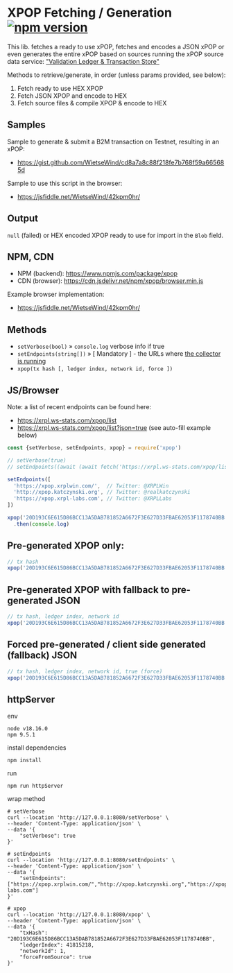 # XPOP Fetching / Generation [![npm version](https://badge.fury.io/js/xpop.svg)](https://badge.fury.io/js/xpop)

This lib. fetches a ready to use xPOP, fetches and encodes a JSON xPOP or
even generates the entire xPOP based on sources running the xPOP source
data service: ["Validation Ledger & Transaction Store"](https://github.com/Xahau/Validation-Ledger-Tx-Store-to-xPOP)

Methods to retrieve/generate, in order (unless params provided, see below):

1. Fetch ready to use HEX XPOP
2. Fetch JSON XPOP and encode to HEX
3. Fetch source files & compile XPOP & encode to HEX

## Samples

Sample to generate & submit a B2M transaction on Testnet, resulting in an xPOP:
- https://gist.github.com/WietseWind/cd8a7a8c88f218fe7b768f59a665685d

Sample to use this script in the browser:
- https://jsfiddle.net/WietseWind/42kpm0hr/

## Output

`null` (failed) or HEX encoded XPOP ready to use for import in the `Blob` field.

## NPM, CDN

- NPM (backend): https://www.npmjs.com/package/xpop
- CDN (browser): https://cdn.jsdelivr.net/npm/xpop/browser.min.js

Example browser implementation:
- https://jsfiddle.net/WietseWind/42kpm0hr/

## Methods

- `setVerbose(bool)` » `console.log` verbose info if true
- `setEndpoints(string[])` » [ Mandatory ] - the URLs where [the collector is running](https://github.com/Xahau/Validation-Ledger-Tx-Store-to-xPOP)
- `xpop(tx hash [, ledger index, network id, force ])`

## JS/Browser

Note: a list of recent endpoints can be found here:
- https://xrpl.ws-stats.com/xpop/list
- https://xrpl.ws-stats.com/xpop/list?json=true (see auto-fill example below)

```javascript
const {setVerbose, setEndpoints, xpop} = require('xpop')

// setVerbose(true)
// setEndpoints((await (await fetch('https://xrpl.ws-stats.com/xpop/list?json=true')).json()).bestguess)

setEndpoints([
  'https://xpop.xrplwin.com/',  // Twitter: @XRPLWin
  'http://xpop.katczynski.org', // Twitter: @realkatczynski
  'https://xpop.xrpl-labs.com', // Twitter: @XRPLLabs
])

xpop('20D193C6E615D86BCC13A5DAB781852A6672F3E627D33FBAE62053F1178740BB', 41815218, 1, true)
  .then(console.log)
```

## Pre-generated XPOP only:

```javascript
// tx hash
xpop('20D193C6E615D86BCC13A5DAB781852A6672F3E627D33FBAE62053F1178740BB')
```

## Pre-generated XPOP with fallback to pre-generated JSON

```javascript
// tx hash, ledger index, network id
xpop('20D193C6E615D86BCC13A5DAB781852A6672F3E627D33FBAE62053F1178740BB', 41815218, 1)
```

## Forced pre-generated / client side generated (fallback) JSON

```javascript
// tx hash, ledger index, network id, true (force)
xpop('20D193C6E615D86BCC13A5DAB781852A6672F3E627D33FBAE62053F1178740BB', 41815218, 1, true)
```

## httpServer
env
```
node v18.16.0
npm 9.5.1
```
install dependencies
```
npm install
```
run
```
npm run httpServer
```
wrap method
```shell
# setVerbose
curl --location 'http://127.0.0.1:8080/setVerbose' \
--header 'Content-Type: application/json' \
--data '{
    "setVerbose": true
}'

# setEndpoints
curl --location 'http://127.0.0.1:8080/setEndpoints' \
--header 'Content-Type: application/json' \
--data '{
    "setEndpoints": ["https://xpop.xrplwin.com/","http://xpop.katczynski.org","https://xpop.xrpl-labs.com"]
}'

# xpop
curl --location 'http://127.0.0.1:8080/xpop' \
--header 'Content-Type: application/json' \
--data '{
    "txHash": "20D193C6E615D86BCC13A5DAB781852A6672F3E627D33FBAE62053F1178740BB",
    "ledgerIndex": 41815218,
    "networkId": 1,
    "forceFromSource": true
}'
```
